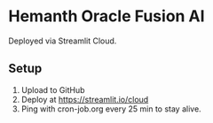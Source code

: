 # Hemanth Oracle Fusion AI

Deployed via Streamlit Cloud.

## Setup
1. Upload to GitHub
2. Deploy at https://streamlit.io/cloud
3. Ping with cron-job.org every 25 min to stay alive.